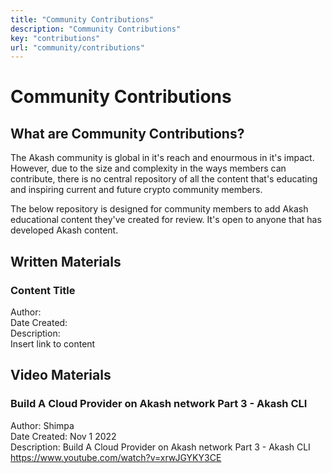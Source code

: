 ```yaml
---
title: "Community Contributions"
description: "Community Contributions"
key: "contributions"
url: "community/contributions"
---
```


# Community Contributions

## What are Community Contributions?
The Akash community is global in it's reach and enourmous in it's impact. However, due to the size and complexity in the ways members can contribute,
there is no central repository of all the content that's educating and inspiring current and future crypto community members. 

The below repository is designed for community members to add Akash educational content they've created for review. It's open to anyone that has developed Akash content.

## Written Materials

### Content Title

Author:<br />
Date Created:<br />
Description:<br />
Insert link to content<br />

## Video Materials

###  Build A Cloud Provider on Akash network Part 3 - Akash CLI 

Author: Shimpa <br />
Date Created: Nov 1 2022 <br />
Description:  Build A Cloud Provider on Akash network Part 3 - Akash CLI  <br />
https://www.youtube.com/watch?v=xrwJGYKY3CE <br />
